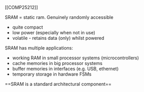 [[COMP25212]]

SRAM = static ram. Genuinely randomly accessible

- quite compact
- low power (especially when not in use)
- volatile - retains data (only) whilst powered

SRAM has multiple applications:
- working RAM in small processor systems (microcontrollers)
- cache memories in big processor systems
- buffer memories in interfaces (e.g. USB, ethernet)
- temporary storage in hardware FSMs

==SRAM is a standard architectural component==